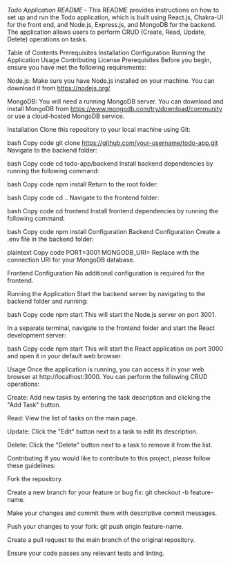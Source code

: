 *Todo Application README* - 
This README provides instructions on how to set up and run the Todo application, which is built using React.js, Chakra-UI for the front end, and Node.js, Express.js, and MongoDB for the backend. The application allows users to perform CRUD (Create, Read, Update, Delete) operations on tasks.

Table of Contents
Prerequisites
Installation
Configuration
Running the Application
Usage
Contributing
License
Prerequisites
Before you begin, ensure you have met the following requirements:

Node.js: Make sure you have Node.js installed on your machine. You can download it from https://nodejs.org/.

MongoDB: You will need a running MongoDB server. You can download and install MongoDB from https://www.mongodb.com/try/download/community or use a cloud-hosted MongoDB service.

Installation
Clone this repository to your local machine using Git:

bash
Copy code
git clone https://github.com/your-username/todo-app.git
Navigate to the backend folder:

bash
Copy code
cd todo-app/backend
Install backend dependencies by running the following command:

bash
Copy code
npm install
Return to the root folder:

bash
Copy code
cd ..
Navigate to the frontend folder:

bash
Copy code
cd frontend
Install frontend dependencies by running the following command:

bash
Copy code
npm install
Configuration
Backend Configuration
Create a .env file in the backend folder:

plaintext
Copy code
PORT=3001
MONGODB_URI=<your-mongodb-uri>
Replace <your-mongodb-uri> with the connection URI for your MongoDB database.

Frontend Configuration
No additional configuration is required for the frontend.

Running the Application
Start the backend server by navigating to the backend folder and running:

bash
Copy code
npm start
This will start the Node.js server on port 3001.

In a separate terminal, navigate to the frontend folder and start the React development server:

bash
Copy code
npm start
This will start the React application on port 3000 and open it in your default web browser.

Usage
Once the application is running, you can access it in your web browser at http://localhost:3000. You can perform the following CRUD operations:

Create: Add new tasks by entering the task description and clicking the "Add Task" button.

Read: View the list of tasks on the main page.

Update: Click the "Edit" button next to a task to edit its description.

Delete: Click the "Delete" button next to a task to remove it from the list.

Contributing
If you would like to contribute to this project, please follow these guidelines:

Fork the repository.

Create a new branch for your feature or bug fix: git checkout -b feature-name.

Make your changes and commit them with descriptive commit messages.

Push your changes to your fork: git push origin feature-name.

Create a pull request to the main branch of the original repository.

Ensure your code passes any relevant tests and linting.
